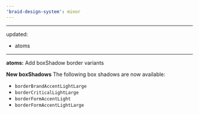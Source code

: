 ```yaml
---
'braid-design-system': minor
---
```


---
updated:
  - atoms
---

**atoms:** Add boxShadow border variants

**New boxShadows**
The following box shadows are now available:
- `borderBrandAccentLightLarge`
- `borderCriticalLightLarge`
- `borderFormAccentLight`
- `borderFormAccentLightLarge`
